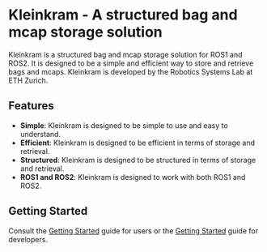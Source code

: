 # Kleinkram - A structured bag and mcap storage solution

Kleinkram is a structured bag and mcap storage solution for ROS1 and ROS2. It is designed to be a simple and efficient
way to store and retrieve bags and mcaps. Kleinkram is developed by the Robotics Systems Lab at ETH Zurich.

## Features

-   **Simple**: Kleinkram is designed to be simple to use and easy to understand.
-   **Efficient**: Kleinkram is designed to be efficient in terms of storage and retrieval.
-   **Structured**: Kleinkram is designed to be structured in terms of storage and retrieval.
-   **ROS1 and ROS2**: Kleinkram is designed to work with both ROS1 and ROS2.

## Getting Started

Consult the [Getting Started](https://docs.datasets.leggedrobotics.com/usage/getting-started) guide for users or
the [Getting Started](https://docs.datasets.leggedrobotics.com/development/getting-started) guide for developers.
